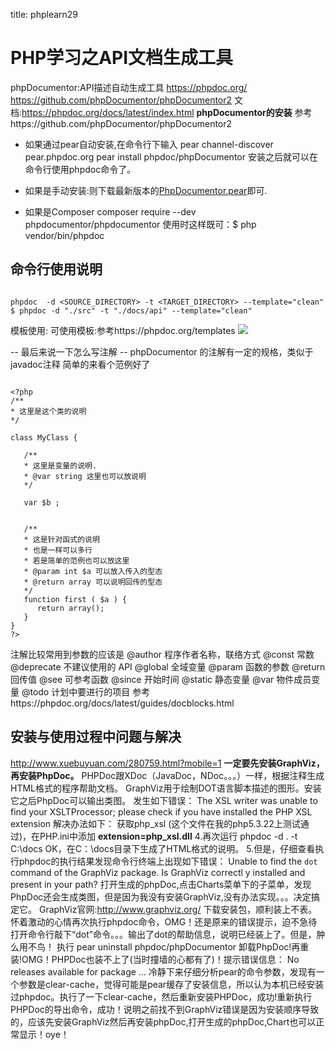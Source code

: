 title: phplearn29 

#  PHP学习之API文档生成工具 
phpDocumentor:API描述自动生成工具
https://phpdoc.org/
https://github.com/phpDocumentor/phpDocumentor2
文档:https://phpdoc.org/docs/latest/index.html
**phpDocumentor的安装**
参考https://github.com/phpDocumentor/phpDocumentor2
  * 如果通过pear自动安装,在命令行下输入
pear channel-discover pear.phpdoc.org
pear install phpdoc/phpDocumentor
安装之后就可以在命令行使用phpdoc命令了。

  * 如果是手动安装:则下载最新版本的[PhpDocumentor.pear](http://phpdoc.org/phpDocumentor.phar)即可.

  * 如果是Composer
composer require --dev phpdocumentor/phpdocumentor
使用时这样既可：$ php vendor/bin/phpdoc

##  命令行使用说明 
```

phpdoc  -d <SOURCE_DIRECTORY> -t <TARGET_DIRECTORY> --template="clean"
$ phpdoc -d "./src" -t "./docs/api" --template="clean"

```
模板使用:
可使用模板:参考https://phpdoc.org/templates
![](/data/dokuwiki/php/pasted/20160409-020106.png)

-- 最后来说一下怎么写注解 --
phpDocumentor 的注解有一定的规格，类似于javadoc注释
简单的来看个范例好了
```

<?php
/**
* 这里是这个类的说明
*/

class MyClass {

   /**
   * 这里是变量的说明.
   * @var string 这里也可以放说明
   */

   var $b ;


   /**
   * 这是针对函式的说明
   * 也是一样可以多行
   * 若是简单的范例也可以放这里
   * @param int $a 可以放入传入的型态
   * @return array 可以说明回传的型态
   */
   function first ( $a ) {
      return array();
   }
}
?>

```

注解比较常用到参数的应该是
@author 程序作者名称，联络方式
@const 常数
@deprecate 不建议使用的 API
@global 全域变量
@param 函数的参数
@return 回传值
@see 可参考函数
@since 开始时间
@static 静态变量
@var 物件成员变量
@todo 计划中要进行的项目
参考https://phpdoc.org/docs/latest/guides/docblocks.html

##  安装与使用过程中问题与解决 
http://www.xuebuyuan.com/280759.html?mobile=1
**一定要先安装GraphViz，再安装PhpDoc。**
PHPDoc跟XDoc（JavaDoc，NDoc。。。）一样，根据注释生成HTML格式的程序帮助文档。
GraphViz用于绘制DOT语言脚本描述的图形。安装它之后PhpDoc可以输出类图。
发生如下错误：
 The XSL writer was unable to find your XSLTProcessor; please check if you have installed the PHP XSL extension
解决办法如下：
获取php_xsl (这个文件在我的php5.3.22上测试通过)，在PHP.ini中添加
**extension=php_xsl.dll**
4.再次运行
phpdoc -d . -t C:\docs
OK，在C：\docs目录下生成了HTML格式的说明。
5.但是，仔细查看执行phpdoc的执行结果发现命令行终端上出现如下错误：
Unable to find the `dot` command of the GraphViz package. Is GraphViz correctl
y installed and present in your path?
打开生成的phpDoc,点击Charts菜单下的子菜单，发现PhpDoc还会生成类图，但是因为我没有安装GraphViz,没有办法实现。。。决定搞定它。
GraphViz官网:http://www.graphviz.org/
下载安装包，顺利装上不表。怀着激动的心情再次执行phpdoc命令，OMG！还是原来的错误提示，迫不急待打开命令行敲下“dot”命令。。。输出了dot的帮助信息，说明已经装上了。但是，肿么用不鸟！
执行
pear uninstall phpdoc/phpDocumentor
卸载PhpDoc!再重装!OMG！PHPDoc也装不上了(当时撞墙的心都有了)！提示错误信息：
No releases available for package ...
冷静下来仔细分析pear的命令参数，发现有一个参数是clear-cache，觉得可能是pear缓存了安装信息，所以认为本机已经安装过phpdoc。执行了一下clear-cache，然后重新安装PHPDoc，成功!重新执行PHPDoc的导出命令，成功！说明之前找不到GraphViz错误是因为安装顺序导致的，应该先安装GraphViz然后再安装phpDoc,打开生成的phpDoc,Chart也可以正常显示！oye！